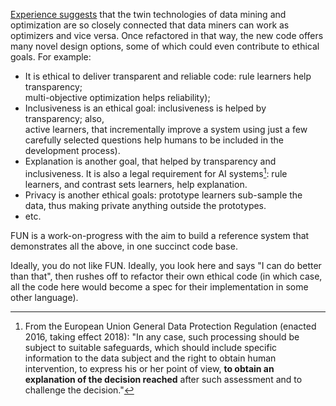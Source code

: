 [Experience suggests](/REFS#agrawal-2019) that the twin technologies
of data mining and optimization are so closely connected that 
data miners can work as
optimizers and vice versa. 
Once refactored in that way,
the new code offers many novel
design options,
some of which could even contribute to ethical goals. For example:

- It is ethical to deliver transparent and reliable code: rule learners help transparency;  
  multi-objective optimization helps reliability);
- Inclusiveness is an ethical goal: inclusiveness is helped by transparency; also,   
  active learners, that incrementally improve a system using just a few carefully selected questions
  help humans to be included in the development process).
- Explanation is another goal, that helped by transparency and inclusiveness.
  It is  also a 
  legal requirement for AI systems[^legal]: rule learners, and contrast sets learners, help explanation.
- Privacy is another ethical goals: prototype learners sub-sample the data, 
  thus making private anything outside the prototypes.
- etc.


FUN is a work-on-progress with the aim to build a reference system
that demonstrates all the above, in one succinct code base.  

Ideally, you do not like FUN. Ideally, 
you look here and says "I can do better than that", then
rushes off to refactor their own ethical code (in which case, all
the code here would become a spec for their implementation in  some
other language).

[^legal]: From the European Union General Data Protection Regulation (enacted 2016, taking effect 2018): "In any case, such processing should be subject to suitable safeguards, which should include specific information to the data subject and the right to obtain human intervention, to express his or her point of view, <b>to obtain an explanation of the decision reached</b> after such assessment and to challenge the decision."



